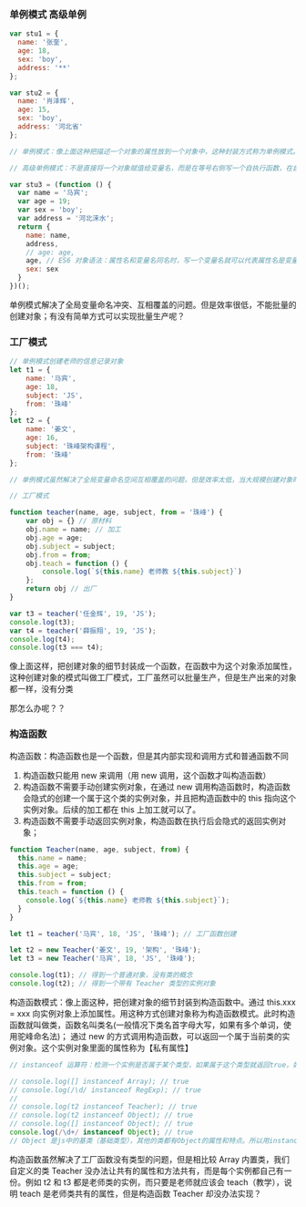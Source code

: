 ### 单例模式 高级单例

```javascript
var stu1 = {
  name: '张奎',
  age: 18,
  sex: 'boy',
  address: '**'
};

var stu2 = {
  name: '肖泽辉',
  age: 15,
  sex: 'boy',
  address: '河北省'
};

// 单例模式：像上面这种把描述一个对象的属性放到一个对象中，这种封装方式称为单例模式。stu1 和 stu2 代表的这两个对象称为单例，stu1.name 和 stu2.name 没有关系，不会互相覆盖。因为这两个对象是两个不同的堆内存空间。stu1 和 stu2 这两个变量名称为命名空间（namespace）

// 高级单例模式：不是直接将一个对象赋值给变量名，而是在等号右侧写一个自执行函数，在自执行函数末尾返回一个对象；这样写有一个优势，我们可以选择哪些给外面用，哪些不给外面用；另一个优势就是代码很简洁。

var stu3 = (function () {
  var name = '马宾';
  var age = 19;
  var sex = 'boy';
  var address = '河北涞水';
  return {
    name: name,
    address,
    // age: age,
    age, // ES6 对象语法：属性名和变量名同名时，写一个变量名就可以代表属性名是变量名属性值是变量代表的值；age: age
    sex: sex
  }
})();

```

单例模式解决了全局变量命名冲突、互相覆盖的问题。但是效率很低，不能批量的创建对象；有没有简单方式可以实现批量生产呢？

### 工厂模式

```javascript
// 单例模式创建老师的信息记录对象
let t1 = {
    name: '马宾',
    age: 18,
    subject: 'JS',
    from: '珠峰'
};
let t2 = {
    name: '姜文',
    age: 16,
    subject: '珠峰架构课程',
    from: '珠峰'
};

// 单例模式虽然解决了全局变量命名空间互相覆盖的问题，但是效率太低，当大规模创建对象时就需要些许多重复的代码。怎么解决这个问题

// 工厂模式

function teacher(name, age, subject, from = '珠峰') {
    var obj = {} // 原材料
    obj.name = name; // 加工
    obj.age = age;
    obj.subject = subject;
    obj.from = from;
    obj.teach = function () {
        console.log(`${this.name} 老师教 ${this.subject}`)
    };
    return obj // 出厂
}

var t3 = teacher('任金辉', 19, 'JS');
console.log(t3);
var t4 = teacher('薛振翔', 19, 'JS');
console.log(t4);
console.log(t3 === t4);
```
像上面这样，把创建对象的细节封装成一个函数，在函数中为这个对象添加属性，这种创建对象的模式叫做工厂模式，工厂虽然可以批量生产，但是生产出来的对象都一样，没有分类

那怎么办呢？？

### 构造函数

构造函数：构造函数也是一个函数，但是其内部实现和调用方式和普通函数不同

1. 构造函数只能用 new 来调用（用 new 调用，这个函数才叫构造函数）
2. 构造函数不需要手动创建实例对象，在通过 new 调用构造函数时，构造函数会隐式的创建一个属于这个类的实例对象，并且把构造函数中的 this 指向这个实例对象。后续的加工都在 this 上加工就可以了。
3. 构造函数不需要手动返回实例对象，构造函数在执行后会隐式的返回实例对象；

```javascript
function Teacher(name, age, subject, from) {
  this.name = name;
  this.age = age;
  this.subject = subject;
  this.from = from;
  this.teach = function () {
    console.log(`${this.name} 老师教 ${this.subject}`);
  }
}

let t1 = teacher('马宾', 18, 'JS', '珠峰'); // 工厂函数创建

let t2 = new Teacher('姜文', 19, '架构', '珠峰');
let t3 = new Teacher('马宾', 18, 'JS', '珠峰');

console.log(t1); // 得到一个普通对象，没有类的概念
console.log(t2); // 得到一个带有 Teacher 类型的实例对象
```

构造函数模式：像上面这种，把创建对象的细节封装到构造函数中。通过 this.xxx = xxx 向实例对象上添加属性。用这种方式创建对象称为构造函数模式。此时构造函数就叫做类，函数名叫类名(一般情况下类名首字母大写，如果有多个单词，使用驼峰命名法)；
通过 new 的方式调用构造函数，可以返回一个属于当前类的实例对象。这个实例对象里面的属性称为【私有属性】

```javascript
// instanceof 运算符：检测一个实例是否属于某个类型，如果属于这个类型就返回true，如果不属于就返回false

// console.log([] instanceof Array); // true
// console.log(/\d/ instanceof RegExp); // true
//
// console.log(t2 instanceof Teacher); // true
// console.log(t2 instanceof Object); // true
// console.log([] instanceof Object); // true
console.log(/\d+/ instanceof Object); // true
// Object 是js中的基类（基础类型），其他的类都有Object的属性和特点。所以用instanceof检测实例是否是Object的实例时，都会返回true；
```

构造函数虽然解决了工厂函数没有类型的问题，但是相比较 Array 内置类，我们自定义的类 Teacher 没办法让共有的属性和方法共有，而是每个实例都自己有一份。例如 t2 和 t3 都是老师类的实例，而只要是老师就应该会 teach（教学），说明 teach 是老师类共有的属性，但是构造函数 Teacher 却没办法实现？